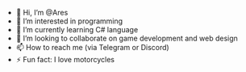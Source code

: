 - 👋 Hi, I’m @Ares
- 👀 I’m interested in programming 
- 🌱 I’m currently learning C# language 
- 💞️ I’m looking to collaborate on game development and web design 
- 📫 How to reach me (via Telegram or Discord)
- ⚡ Fun fact: I love motorcycles

<!---
DarkReaperMW/DarkReaperMW is a ✨ special ✨ repository because its `README.md` (this file) appears on your GitHub profile.
You can click the Preview link to take a look at your changes.
--->
